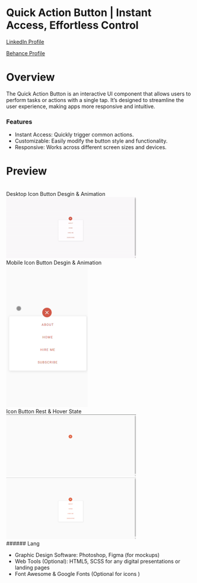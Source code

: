 # Quick Action Button | Instant Access, Effortless Control

<a href="https://www.linkedin.com/in/dharmendraverma95/" target="_blank">LinkedIn Profile </a>

<a href="https://www.behance.net/dhirukumar" target="_blank">Behance Profile </a>


# Overview

The Quick Action Button is an interactive UI component that allows users to perform tasks or actions with a single tap. It’s designed to streamline the user experience, making apps more responsive and intuitive.



### Features
<ul>
  <li>Instant Access: Quickly trigger common actions.
</li>
  <li>Customizable: Easily modify the button style and functionality.</li>
  <li>Responsive: Works across different screen sizes and devices.</li>
</ul>

# Preview

<br />
<span>Desktop Icon Button Desgin & Animation </span>
<br />
<a href="https://www.behance.net/gallery/216502311/Quick-Action-Button" target="_blank">
<img style="width:350px;" src="./iconButtonRest&HoverStateDesktop.gif" alt="" /></a>
<br />
<span>Mobile Icon Button Desgin & Animation</span>
<br />
<a href="https://www.behance.net/gallery/216502311/Quick-Action-Button" target="_blank">
<img style="width:220px;" src="./iconButtonRest&HoverStateMobile.gif" alt="" /></a>
<br />
<span>Icon Button Rest & Hover State</span>
<br />
<a href="https://www.behance.net/gallery/216502311/Quick-Action-Button" target="_blank">
<img style="width:350px;" src="./iconButtonRestState.png" alt="" /></a>
<a href="https://www.behance.net/gallery/216502311/Quick-Action-Button" target="_blank">
<img style="width:350px;" src="./iconButtonHoverState.png" alt="" /></a>
<br />
###### Lang
<ul>
  <li>Graphic Design Software: Photoshop, Figma (for mockups)</li>
  <li>Web Tools (Optional): HTML5, SCSS for any digital presentations or landing pages</li>
  <li>Font Awesome & Google Fonts  (Optional for icons )</li>

</ul>





